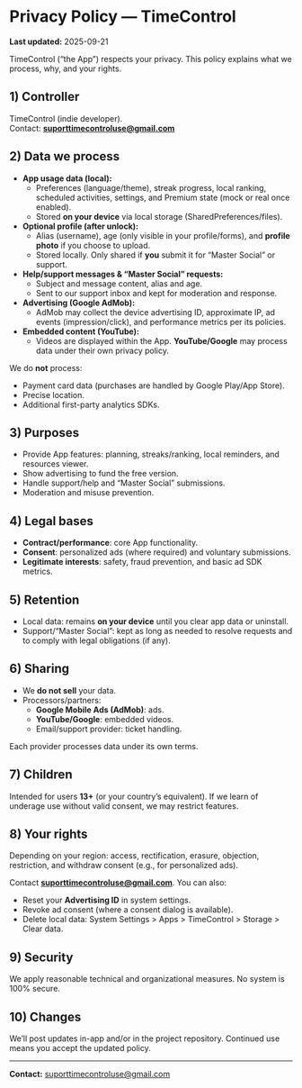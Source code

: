 # Privacy Policy — TimeControl
**Last updated:** 2025-09-21

TimeControl (“the App”) respects your privacy. This policy explains what we process, why, and your rights.

## 1) Controller
TimeControl (indie developer).  
Contact: **suporttimecontroluse@gmail.com** 

## 2) Data we process
- **App usage data (local):**
    - Preferences (language/theme), streak progress, local ranking, scheduled activities, settings, and Premium state (mock or real once enabled).
    - Stored **on your device** via local storage (SharedPreferences/files).
- **Optional profile (after unlock):**
    - Alias (username), age (only visible in your profile/forms), and **profile photo** if you choose to upload.
    - Stored locally. Only shared if **you** submit it for “Master Social” or support.
- **Help/support messages & “Master Social” requests:**
    - Subject and message content, alias and age.
    - Sent to our support inbox and kept for moderation and response.
- **Advertising (Google AdMob):**
    - AdMob may collect the device advertising ID, approximate IP, ad events (impression/click), and performance metrics per its policies.
- **Embedded content (YouTube):**
    - Videos are displayed within the App. **YouTube/Google** may process data under their own privacy policy.

We do **not** process:
- Payment card data (purchases are handled by Google Play/App Store).
- Precise location.
- Additional first-party analytics SDKs.

## 3) Purposes
- Provide App features: planning, streaks/ranking, local reminders, and resources viewer.
- Show advertising to fund the free version.
- Handle support/help and “Master Social” submissions.
- Moderation and misuse prevention.

## 4) Legal bases
- **Contract/performance**: core App functionality.
- **Consent**: personalized ads (where required) and voluntary submissions.
- **Legitimate interests**: safety, fraud prevention, and basic ad SDK metrics.

## 5) Retention
- Local data: remains **on your device** until you clear app data or uninstall.
- Support/“Master Social”: kept as long as needed to resolve requests and to comply with legal obligations (if any).

## 6) Sharing
- We **do not sell** your data.
- Processors/partners:
    - **Google Mobile Ads (AdMob)**: ads.
    - **YouTube/Google**: embedded videos.
    - Email/support provider: ticket handling.

Each provider processes data under its own terms.

## 7) Children
Intended for users **13+** (or your country’s equivalent). If we learn of underage use without valid consent, we may restrict features.

## 8) Your rights
Depending on your region: access, rectification, erasure, objection, restriction, and withdraw consent (e.g., for personalized ads).

Contact **suporttimecontroluse@gmail.com**. You can also:
- Reset your **Advertising ID** in system settings.
- Revoke ad consent (where a consent dialog is available).
- Delete local data: System Settings > Apps > TimeControl > Storage > Clear data.

## 9) Security
We apply reasonable technical and organizational measures. No system is 100% secure.

## 10) Changes
We’ll post updates in-app and/or in the project repository. Continued use means you accept the updated policy.

---

**Contact:** suporttimecontroluse@gmail.com
